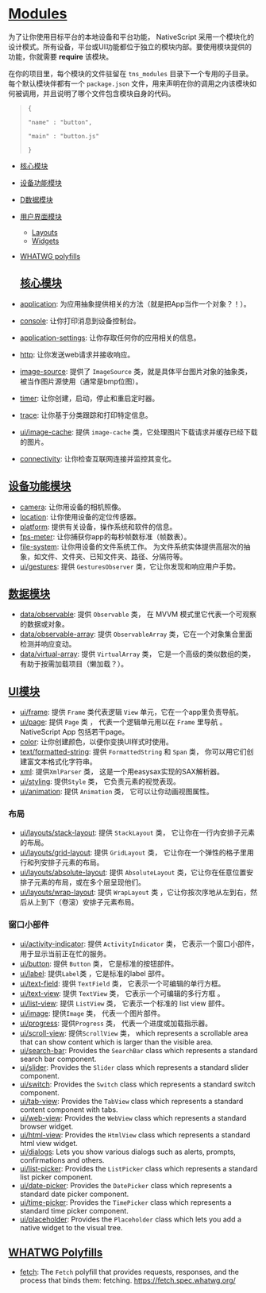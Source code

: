 # **[Modules](http://docs.nativescript.org/core-concepts/modules#modules)**

为了让你使用目标平台的本地设备和平台功能， NativeScript 采用一个模块化的设计模式。所有设备，平台或UI功能都位于独立的模块内部。要使用模块提供的功能，你就需要 **require** 该模块。

在你的项目里，每个模块的文件驻留在 `tns_modules` 目录下一个专用的子目录。每个默认模块伴都有一个 `package.json` 文件，用来声明在你的调用之内该模块如何被调用，并且说明了哪个文件包含模块自身的代码。

> `{`
> 
> `"name" : "button",`
> 
> `"main" : "button.js"`
> 
> `}`

* [核心模块](http://docs.nativescript.org/core-concepts/modules#core-modules)
* [设备功能模块](http://docs.nativescript.org/core-concepts/modules#device-functionality-modules)
* [D数据模块](http://docs.nativescript.org/core-concepts/modules#data-modules)
* [用户界面模块](http://docs.nativescript.org/core-concepts/modules#user-interface-modules)

  * [Layouts](http://docs.nativescript.org/core-concepts/modules#layouts)
  * [Widgets](http://docs.nativescript.org/core-concepts/modules#widgets)

* [WHATWG polyfills](http://docs.nativescript.org/core-concepts/modules#whatwg-polyfills)

  ## [**核心模块**](http://docs.nativescript.org/core-concepts/modules#core-modules)

* [application](http://docs.nativescript.org/cookbook/application): 为应用抽象提供相关的方法（就是把App当作一个对象？！）。

* [console](http://docs.nativescript.org/cookbook/console): 让你打印消息到设备控制台。

* [application-settings](http://docs.nativescript.org/cookbook/application-settings): 让你存取任何你的应用相关的信息。

* [http](http://docs.nativescript.org/cookbook/http): 让你发送web请求并接收响应。

* [image-source](http://docs.nativescript.org/cookbook/image-source): 提供了 `ImageSource` 类，就是具体平台图片对象的抽象类，被当作图片源使用（通常是bmp位图）。

* [timer](http://docs.nativescript.org/cookbook/timer): 让你创建，启动，停止和重启定时器。
* [trace](http://docs.nativescript.org/cookbook/trace): 让你基于分类跟踪和打印特定信息。
* [ui\/image-cache](http://docs.nativescript.org/cookbook/ui/image-cache): 提供 `image-cache`  类，它处理图片下载请求并缓存已经下载的图片。
* [connectivity](http://docs.nativescript.org/cookbook/connectivity): 让你检查互联网连接并监控其变化。

## [**设备功能模块**](http://docs.nativescript.org/core-concepts/modules#device-functionality-modules)

* [camera](http://docs.nativescript.org/cookbook/camera): 让你用设备的相机照像。
* [location](http://docs.nativescript.org/cookbook/location): 让你使用设备的定位传感器。
* [platform](http://docs.nativescript.org/cookbook/platform): 提供有关设备，操作系统和软件的信息。
* [fps-meter](http://docs.nativescript.org/cookbook/fps-meter): 让你捕获你app的每秒帧数标准（帧数表）。
* [file-system](http://docs.nativescript.org/cookbook/file-system): 让你用设备的文件系统工作。 为文件系统实体提供高层次的抽象，如文件、文件夹、已知文件夹、路径、分隔符等。
* [ui\/gestures](http://docs.nativescript.org/cookbook/ui/gestures): 提供 `GesturesObserver` 类，它让你发现和响应用户手势。

## [**数据模块**](http://docs.nativescript.org/core-concepts/modules#data-modules)

* [data\/observable](http://docs.nativescript.org/cookbook/data/observable): 提供 `Observable` 类， 在 MVVM 模式里它代表一个可观察的数据或对象。
* [data\/observable-array](http://docs.nativescript.org/cookbook/data/observable-array): 提供 `ObservableArray` 类，它在一个对象集合里面检测并响应变动。
* [data\/virtual-array](http://docs.nativescript.org/cookbook/data/virtual-array): 提供 `VirtualArray` 类， 它是一个高级的类似数组的类，有助于按需加载项目（懒加载？）。

## [**UI模块**](http://docs.nativescript.org/core-concepts/modules#user-interface-modules)

* [ui\/frame](http://docs.nativescript.org/cookbook/ui/frame): 提供 `Frame` 类代表逻辑 `View` 单元，它在一个app里负责导航。
* [ui\/page](http://docs.nativescript.org/cookbook/ui/page): 提供 `Page` 类 ， 代表一个逻辑单元用以在 `Frame` 里导航 。NativeScript App 包括若干page。
* [color](http://docs.nativescript.org/cookbook/color): 让你创建颜色，以便你变换UI样式时使用。
* [text\/formatted-string](http://docs.nativescript.org/cookbook/formatted-string): 提供 `FormattedString` 和 `Span` 类， 你可以用它们创建富文本格式化字符串。
* [xml](http://docs.nativescript.org/cookbook/xml-parser): 提供`XmlParser` 类， 这是一个用easysax实现的SAX解析器。
* [ui\/styling](http://docs.nativescript.org/cookbook/ui/styling): 提供`Style` 类， 它负责元素的视觉表现。
* [ui\/animation](http://docs.nativescript.org/cookbook/ui/animation): 提供 `Animation` 类， 它可以让你动画视图属性。

### 布局

* [ui\/layouts\/stack-layout](http://docs.nativescript.org/cookbook/ui/layouts/stack-layout): 提供 `StackLayout` 类， 它让你在一行内安排子元素的布局。
* [ui\/layouts\/grid-layout](http://docs.nativescript.org/cookbook/ui/layouts/grid-layout): 提供 `GridLayout` 类， 它让你在一个弹性的格子里用行和列安排子元素的布局。
* [ui\/layouts\/absolute-layout](http://docs.nativescript.org/cookbook/ui/layouts/absolute-layout): 提供 `AbsoluteLayout` 类，它让你在任意位置安排子元素的布局，或在多个层呈现他们。
* [ui\/layouts\/wrap-layout](http://docs.nativescript.org/cookbook/ui/layouts/wrap-layout): 提供 `WrapLayout` 类 ，它让你按次序地从左到右，然后从上到下（卷滚）安排子元素布局。

### 窗口小部件

* [ui\/activity-indicator](http://docs.nativescript.org/cookbook/ui/activity-indicator): 提供 `ActivityIndicator` 类， 它表示一个窗口小部件，用于显示当前正在忙的服务。
* [ui\/button](http://docs.nativescript.org/cookbook/ui/button): 提供 `Button` 类， 它是标准的按钮部件。
* [ui\/label](http://docs.nativescript.org/cookbook/ui/label): 提供`Label`类 ，它是标准的label 部件。
* [ui\/text-field](http://docs.nativescript.org/cookbook/ui/text-field): 提供 `TextField` 类， 它表示一个可编辑的单行方框。
* [ui\/text-view](http://docs.nativescript.org/cookbook/ui/text-view): 提供 `TextView` 类， 它表示一个可编辑的多行方框 。
* [ui\/list-view](http://docs.nativescript.org/cookbook/ui/list-view): 提供 `ListView` 类， 它表示一个标准的 list view 部件。
* [ui\/image](http://docs.nativescript.org/cookbook/ui/image): 提供`Image` 类， 代表一个图片部件。
* [ui\/progress](http://docs.nativescript.org/cookbook/ui/progress): 提供`Progress` 类， 代表一个进度或加载指示器。
* [ui\/scroll-view](http://docs.nativescript.org/cookbook/ui/scroll-view): 提供`ScrollView` 类， which represents a scrollable area that can show content which is larger than the visible area.
* [ui\/search-bar](http://docs.nativescript.org/cookbook/ui/search-bar): Provides the `SearchBar` class which represents a standard search bar component.
* [ui\/slider](http://docs.nativescript.org/cookbook/ui/slider): Provides the `Slider` class which represents a standard slider component.
* [ui\/switch](http://docs.nativescript.org/cookbook/ui/switch): Provides the `Switch` class which represents a standard switch component.
* [ui\/tab-view](http://docs.nativescript.org/cookbook/ui/tab-view): Provides the `TabView` class which represents a standard content component with tabs.
* [ui\/web-view](http://docs.nativescript.org/cookbook/ui/web-view): Provides the `WebView` class which represents a standard browser widget.
* [ui\/html-view](http://docs.nativescript.org/cookbook/ui/html-view): Provides the `HtmlView` class which represents a standard html view widget.
* [ui\/dialogs](http://docs.nativescript.org/cookbook/ui/dialogs): Lets you show various dialogs such as alerts, prompts, confirmations and others.
* [ui\/list-picker](http://docs.nativescript.org/cookbook/ui/list-picker): Provides the `ListPicker` class which represents a standard list picker component.
* [ui\/date-picker](http://docs.nativescript.org/cookbook/ui/date-picker): Provides the `DatePicker` class which represents a standard date picker component.
* [ui\/time-picker](http://docs.nativescript.org/cookbook/ui/time-picker): Provides the `TimePicker` class which represents a standard time picker component.
* [ui\/placeholder](http://docs.nativescript.org/ui/placeholder): Provides the `Placeholder` class which lets you add a native widget to the visual tree.

## [**WHATWG Polyfills**](http://docs.nativescript.org/core-concepts/modules#whatwg-polyfills)

* [fetch](http://docs.nativescript.org/cookbook/fetch): The `Fetch` polyfill that provides requests, responses, and the process that binds them: fetching. [https:\/\/fetch.spec.whatwg.org\/](https://fetch.spec.whatwg.org/)

